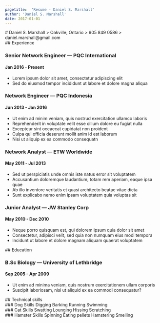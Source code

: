 ```yaml
---
pagetitle:  'Resume - Daniel S. Marshall'
author: 'Daniel S. Marshall'
date: 2017-01-01
---
```


<div class="heading">
# Daniel S. Marshall
> Oakville, Ontario  
> 905 849 0586  
> daniel.marshall@gmail.com  
</div>

<div class="divider">
## Experience
</div>

### Senior Network Engineer &mdash; PQC International
#### Jan 2016 - Present
* Lorem ipsum dolor sit amet, consectetur adipiscing elit
* Sed do eiusmod tempor incididunt ut labore et dolore magna aliqua

### Network Engineer  &mdash; PQC Indonesia
#### Jun 2013 - Jan 2016
* Ut enim ad minim veniam, quis nostrud exercitation ullamco laboris
* Reprehenderit in voluptate velit esse cillum dolore eu fugiat nulla
* Excepteur sint occaecat cupidatat non proident
* Culpa qui officia deserunt mollit anim id est laborum
* Nisi ut aliquip ex ea commodo consequatn

### Network Analyst &mdash; ETW Worldwide
#### May 2011 - Jul 2013
* Sed ut perspiciatis unde omnis iste natus error sit voluptatem
* Accusantium doloremque laudantium, totam rem aperiam, eaque ipsa quae
* Ab illo inventore veritatis et quasi architecto beatae vitae dicta
* Sunt explicabo nemo enim ipsam voluptatem quia voluptas sit

### Junior Analyst &mdash; JW Stanley Corp
#### May 2010 - Dec 2010
* Neque porro quisquam est, qui dolorem ipsum quia dolor sit amet
* Consectetur, adipisci velit, sed quia non numquam eius modi tempora
* Incidunt ut labore et dolore magnam aliquam quaerat voluptatem

<div class="divider">
## Education
</div>

### B.Sc Biology &mdash; University of Lethbridge
#### Sep 2005 - Apr 2009
* Ut enim ad minima veniam, quis nostrum exercitationem ullam corporis
* Suscipit laboriosam, nisi ut aliquid ex ea commodi consequatur?

<div class="divider">
## Technical skills
</div>

[//]: # "All three columns need to have the same amount of lines for the borders to render properly"

<div class="col left">
### Dog Skills  
Digging  
Barking  
Running  
Swimming  
</div>

<div class="col center">
### Cat Skills  
Swatting  
Lounging  
Hissing  
Scratching  
</div>

<div class="col right">
### Hamster Skills  
Spinning  
Eating pellets  
Hamstering  
Smelling  
</div>
